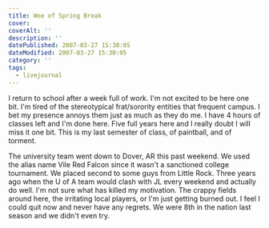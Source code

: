 ```yaml
---
title: Woe of Spring Break
cover:
coverAlt: ''
description: ''
datePublished: 2007-03-27 15:30:05
dateModified: 2007-03-27 15:30:05
category: ''
tags:
  - livejournal
---
```


I return to school after a week full of work. I'm not excited to be here one bit. I'm tired of the stereotypical frat/sorority entities that frequent campus. I bet my presence annoys them just as much as they do me. I have 4 hours of classes left and I'm done here. Five full years here and I really doubt I will miss it one bit. This is my last semester of class, of paintball, and of torment.

The university team went down to Dover, AR this past weekend. We used the alias name Vile Red Falcon since it wasn't a sanctioned college tournament. We placed second to some guys from Little Rock. Three years ago when the U of A team would clash with JL every weekend and actually do well. I'm not sure what has killed my motivation. The crappy fields around here, the irritating local players, or I'm just getting burned out. I feel I could quit now and never have any regrets. We were 8th in the nation last season and we didn't even try.
